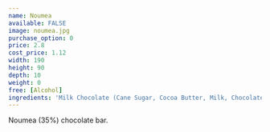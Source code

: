 ```yaml
---
name: Noumea
available: FALSE
image: noumea.jpg
purchase_option: 0
price: 2.8
cost_price: 1.12
width: 190
height: 90
depth: 10
weight: 0
free: [Alcohol]
ingredients: 'Milk Chocolate (Cane Sugar, Cocoa Butter, Milk, Chocolate Liquor)'
---
```

Noumea (35%) chocolate bar.